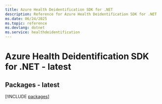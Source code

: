 ```yaml
---
title: Azure Health Deidentification SDK for .NET
description: Reference for Azure Health Deidentification SDK for .NET
ms.date: 06/24/2025
ms.topic: reference
ms.devlang: dotnet
ms.service: healthdeidentification
---
```

# Azure Health Deidentification SDK for .NET - latest
## Packages - latest
[!INCLUDE [packages](health-deidentification-index.md)]